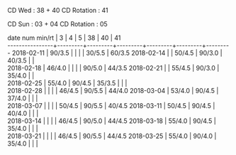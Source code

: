 CD Wed      : 38 + 40
CD Rotation : 41

CD Sun      : 03 + 04
CD Rotation : 05

date num min/rt |    3    |    4    |    5    |    38   |    40   |    41   
----------------+---------+---------+---------+---------+---------+---------
2018-02-11      |  90/3.5 |         |         |         |  30/5.5 |  60/3.5
2018-02-14      |         |  50/4.5 |  90/3.0 |  40/3.5 |         |        
2018-02-18      |  46/4.0 |         |         |         |  90/5.0 |  44/3.5
2018-02-21      |         |  55/4.5 |  90/3.0 |  35/4.0 |         |        
2018-02-25      |  55/4.0 |  90/4.5 |  35/3.5 |         |         |        
2018-02-28      |         |         |         |  46/4.5 |  90/5.5 |  44/4.0
2018-03-04      |  53/4.0 |  90/4.5 |  37/4.0 |         |         |        
2018-03-07      |         |         |         |  50/4.5 |  90/5.5 |  40/4.5
2018-03-11      |  50/4.5 |  90/4.5 |  40/4.0 |         |         |        
2018-03-14      |         |         |         |  46/4.5 |  90/5.0 |  44/4.5
2018-03-18      |  55/4.0 |  90/4.5 |  35/4.0 |         |         |        
2018-03-21      |         |         |         |  46/4.5 |  90/5.5 |  44/4.5
2018-03-25      |  55/4.0 |  90/4.0 |  35/4.0 |         |         |        

